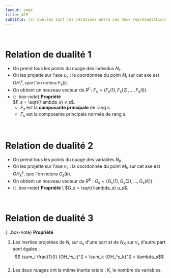 ```yaml
---
layout: page
title: ACP
subtitle: (5) Quelles sont les relations entre ces deux représentations approchées ? 
---
```


<br/> 

# Relation de dualité 1

* On prend tous les points du nuage des individus $N_I$.
* On les projette sur l'axe $u_s$ : la coordonnée du point $M_i$ sur cet axe est $OH^s_i$, que l'on notera $F_s(i)$.
* On obtient un nouveau vecteur de $R^I$ : $F_s = (F_s(1),F_s(2),...,F_s(I))$.   
* {: .box-note}
**Propriété** <br/>   $F_s = \sqrt{\lambda_s} v_s$. 
    * $F_s$ est la **composante principale** de rang s.
    * $F_s$ est la composante principale normée de rang s. 

<br/> 

# Relation de dualité 2

* On prend tous les points du nuage des variables $N_K$.
* On les projette sur l'axe $v_s$ : la coordonnée du point $M_k$ sur cet axe est $OH^s_k$, que l'on notera $G_s(k)$.
* On obtient un nouveau vecteur de $R^K$ : $G_s = (G_s(1),G_s(2),...,G_s(K))$.   
* {: .box-note}
**Propriété** \\ $G_s = \sqrt{\lambda_s} u_s$. 

<br/>

# Relation de dualité 3

{: .box-note} 
**Propriété**
1) Les inerties projetées de $N_I$ sur $u_s$ d'une part et de $N_K$ sur $v_s$ d'autre part sont égales : 
$$ \sum_i \frac{1}{I} {OH_^s_i}^2 = \sum_k {OH_^s_k}^2 = \lambda_s$$.
2)  Les deux nuages ont la même inertie totale : K, le nombre de variables.  

<br/>
